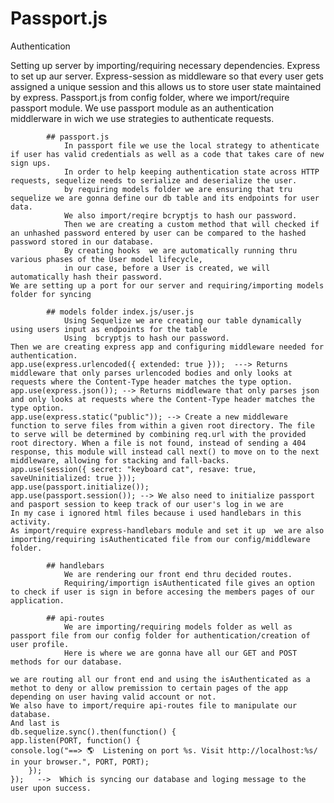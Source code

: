 # Passport.js
Authentication

Setting up server by importing/requiring necessary dependencies.
    Express to set up aur server.
    Express-session as middleware so that every user gets assigned a unique session and this allows us to store user state maintained by express.
    Passport.js from config folder, where we import/require passport module.
    We use passport module as an authentication middlerware in wich we use strategies to authenticate requests.

            ## passport.js
                In passport file we use the local strategy to athenticate if user has valid credentials as well as a code that takes care of new sign ups.
                In order to help keeping authentication state across HTTP requests, sequelize needs to serialize and deserialize the user.
                by requiring models folder we are ensuring that tru sequelize we are gonna define our db table and its endpoints for user data.
                We also import/reqire bcryptjs to hash our password.
                Then we are creating a custom method that will checked if an unhashed password entered by user can be compared to the hashed password stored in our database.
                By creating hooks  we are automatically running thru various phases of the User model lifecycle,
                in our case, before a User is created, we will automatically hash their password.
    We are setting up a port for our server and requiring/importing models folder for syncing

            ## models folder index.js/user.js
                Using Sequelize we are creating our table dynamically using users input as endpoints for the table
                Using  bcryptjs to hash our password.
    Then we are creating express app and configuring middleware needed for authentication.
    app.use(express.urlencoded({ extended: true }));  ---> Returns middleware that only parses urlencoded bodies and only looks at requests where the Content-Type header matches the type option.
    app.use(express.json()); --> Returns middleware that only parses json and only looks at requests where the Content-Type header matches the type option.
    app.use(express.static("public")); --> Create a new middleware function to serve files from within a given root directory. The file to serve will be determined by combining req.url with the provided root directory. When a file is not found, instead of sending a 404 response, this module will instead call next() to move on to the next middleware, allowing for stacking and fall-backs.
    app.use(session({ secret: "keyboard cat", resave: true, saveUninitialized: true }));
    app.use(passport.initialize());
    app.use(passport.session()); --> We also need to initialize passport and pasport session to keep track of our user's log in we are 
    In my case i ignored html files because i used handlebars in this activity.
    As import/require express-handlebars module and set it up  we are also importing/requiring isAuthenticated file from our config/middleware folder.

            ## handlebars 
                We are rendering our front end thru decided routes.
                Requiring/importign isAuthenticated file gives an option to check if user is sign in before accesing the members pages of our application.

            ## api-routes
                We are importing/requiring models folder as well as passport file from our config folder for authentication/creation of user profile.
                Here is where we are gonna have all our GET and POST methods for our database.

    we are routing all our front end and using the isAuthenticated as a methot to deny or allow premission to certain pages of the app depending on user having valid account or not.
    We also have to import/require api-routes file to manipulate our database.
    And last is 
    db.sequelize.sync().then(function() {
    app.listen(PORT, function() {
    console.log("==> 🌎  Listening on port %s. Visit http://localhost:%s/ in your browser.", PORT, PORT);
        });
    });   -->  Which is syncing our database and loging message to the user upon success.
